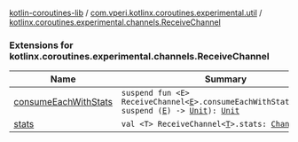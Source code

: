 [kotlin-coroutines-lib](../../index.md) / [com.vperi.kotlinx.coroutines.experimental.util](../index.md) / [kotlinx.coroutines.experimental.channels.ReceiveChannel](./index.md)

### Extensions for kotlinx.coroutines.experimental.channels.ReceiveChannel

| Name | Summary |
|---|---|
| [consumeEachWithStats](consume-each-with-stats.md) | `suspend fun <E> ReceiveChannel<`[`E`](consume-each-with-stats.md#E)`>.consumeEachWithStats(action: suspend (`[`E`](consume-each-with-stats.md#E)`) -> `[`Unit`](https://kotlinlang.org/api/latest/jvm/stdlib/kotlin/-unit/index.html)`): `[`Unit`](https://kotlinlang.org/api/latest/jvm/stdlib/kotlin/-unit/index.html) |
| [stats](stats.md) | `val <T> ReceiveChannel<`[`T`](stats.md#T)`>.stats: `[`ChannelStats`](../../com.vperi.kotlinx.coroutines.experimental/-channel-stats/index.md) |

